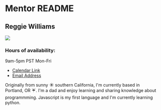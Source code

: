 # Mentor README
## Reggie Williams 
![](https://images.pexels.com/photos/433502/pexels-photo-433502.jpeg?auto=compress&cs=tinysrgb&dpr=3&h=750&w=1260)

### Hours of availability: 
  9am-5pm PST Mon-Fri
- [Calendar Link](https://calendly.com/reggie-williams/15min)
- [Email Address](mailto:reggie@teamtreehouse.com)

Originally from sunny :sunny: southern California, I'm currently based in Portland, OR :umbrella:. I'm a dad and enjoy learning and sharing knowledge about programmming. Javascript is my first language and I'm currently learning python. 


